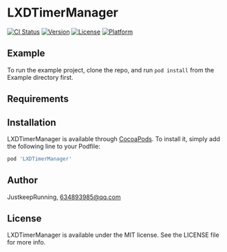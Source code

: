 # LXDTimerManager

[![CI Status](http://img.shields.io/travis/JustkeepRunning/LXDTimerManager.svg?style=flat)](https://travis-ci.org/JustkeepRunning/LXDTimerManager)
[![Version](https://img.shields.io/cocoapods/v/LXDTimerManager.svg?style=flat)](http://cocoapods.org/pods/LXDTimerManager)
[![License](https://img.shields.io/cocoapods/l/LXDTimerManager.svg?style=flat)](http://cocoapods.org/pods/LXDTimerManager)
[![Platform](https://img.shields.io/cocoapods/p/LXDTimerManager.svg?style=flat)](http://cocoapods.org/pods/LXDTimerManager)

## Example

To run the example project, clone the repo, and run `pod install` from the Example directory first.

## Requirements

## Installation

LXDTimerManager is available through [CocoaPods](http://cocoapods.org). To install
it, simply add the following line to your Podfile:

```ruby
pod 'LXDTimerManager'
```

## Author

JustkeepRunning, 634893985@qq.com

## License

LXDTimerManager is available under the MIT license. See the LICENSE file for more info.
